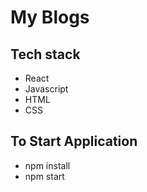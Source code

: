 # My Blogs

## Tech stack

- React
- Javascript
- HTML
- CSS

## To Start Application

- npm install
- npm start
